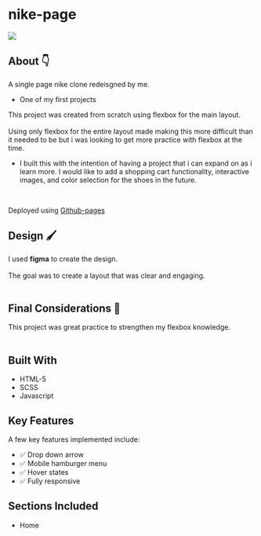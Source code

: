 # nike-page

![](images/readme/dine-README-thumbnail.png)

## About :point_down:

A single page nike clone redeisgned by me.
<br>
 * One of my first projects

This project was created from scratch using flexbox for the main layout.
<br>
<br>
Using only flexbox for the entire layout made making this more difficult than it needed to be but i was looking to get more practice with flexbox at the time.
<br>
* I built this with the intention of having a project that i can expand on as i learn more. I would like to add a shopping cart functionality, interactive images, and color selection for the shoes in the future. 
<br>

Deployed using [Github-pages](https://colinthedev.github.io/nike-page/)

## Design :paintbrush: 

I used **figma** to create the design. 
<br>
<br>
The goal was to create a layout that was clear and engaging. 
<br>
<br>

## Final Considerations :memo:

This project was great practice to strengthen my flexbox knowledge.   
<br>


## Built With 

* HTML-5
* SCSS
* Javascript

## Key Features

A few key features implemented include:
- :white_check_mark: Drop down arrow
- :white_check_mark: Mobile hamburger menu
- :white_check_mark: Hover states
- :white_check_mark: Fully responsive

## Sections Included

- Home

